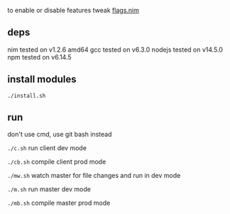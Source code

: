 to enable or disable features tweak [flags.nim](src/lib/flags.nim)

## deps
nim tested on v1.2.6 amd64
gcc tested on v6.3.0
nodejs tested on v14.5.0
npm tested on v6.14.5

## install modules
`./install.sh`

## run

don't use cmd, use git bash instead

`./c.sh` run client dev mode

`./cb.sh` compile client prod mode

`./mw.sh` watch master for file changes and run in dev mode

`./m.sh` run master dev mode

`./mb.sh` compile master prod mode